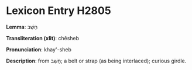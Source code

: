 # Lexicon Entry H2805

**Lemma**: חֵשֶׁב

**Transliteration (xlit)**: chêsheb

**Pronunciation**: khay'-sheb

**Description**:
from חָשַׁב; a belt or strap (as being interlaced); curious girdle.
